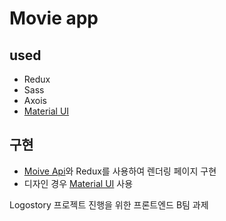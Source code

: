 # Movie app

## used

- Redux
- Sass
- Axois
- [Material UI](https://material-ui.com/)

## 구현

- [Moive Api](https://yts.am/api#list_movies)와 Redux를 사용하여 렌더링 페이지 구현
- 디자인 경우 [Material UI](https://material-ui.com/) 사용

Logostory 프로젝트 진행을 위한 프론트엔드 B팀 과제
